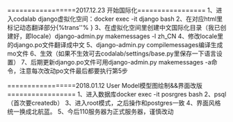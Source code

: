 =================2017.12.23 开始国际化=================
1、进入codalab django虚拟化空间：docker exec -it django bash
2、在对应html里标记动态翻译部分{%trans''% }
3、在虚拟化空间里创建中文国际化目录（我已创建好，即locale）django-admin.py makemessages -l zh_CN
4、修改locale里的django.po文件翻译成中文
5、django-admin.py compilemessages编译生成mo文件
6、生效（如果不生效可去codalab/settings/base.py里保存一下语言设置）
7、后期更新django.po文件可用django-admin.py makemessages -a命令，注意每次改动po文件最后都要执行第5步

=================2018.01.12 User Model模型图绘制&&界面改版=================
1、进入数据库docker exec -it posrgres bash
2、psql（首次要createdb）
3、进入root模式，之后操作和postgres一致
4、界面风格统一换成北航蓝。
5、今后110服务器为正式服务器，谨慎改动

